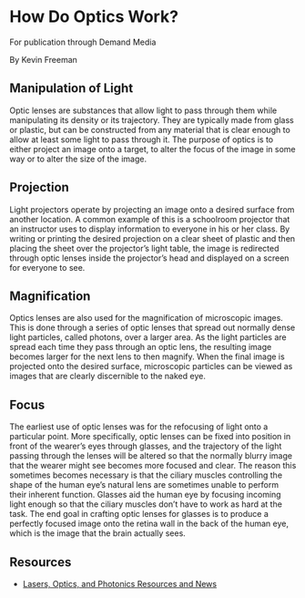 # How Do Optics Work?

For publication through Demand Media

By Kevin Freeman

## Manipulation of Light

Optic lenses are substances that allow light to pass through them while manipulating its density or its trajectory. They are typically made from glass or plastic, but can be constructed from any material that is clear enough to allow at least some light to pass through it. The purpose of optics is to either project an image onto a target, to alter the focus of the image in some way or to alter the size of the image.

## Projection

Light projectors operate by projecting an image onto a desired surface from another location. A common example of this is a schoolroom projector that an instructor uses to display information to everyone in his or her class. By writing or printing the desired projection on a clear sheet of plastic and then placing the sheet over the projector’s light table, the image is redirected through optic lenses inside the projector’s head and displayed on a screen for everyone to see.

## Magnification

Optics lenses are also used for the magnification of microscopic images. This is done through a series of optic lenses that spread out normally dense light particles, called photons, over a larger area. As the light particles are spread each time they pass through an optic lens, the resulting image becomes larger for the next lens to then magnify. When the final image is projected onto the desired surface, microscopic particles can be viewed as images that are clearly discernible to the naked eye.

## Focus

The earliest use of optic lenses was for the refocusing of light onto a particular point. More specifically, optic lenses can be fixed into position in front of the wearer’s eyes through glasses, and the trajectory of the light passing through the lenses will be altered so that the normally blurry image that the wearer might see becomes more focused and clear. The reason this sometimes becomes necessary is that the ciliary muscles controlling the shape of the human eye’s natural lens are sometimes unable to perform their inherent function. Glasses aid the human eye by focusing incoming light enough so that the ciliary muscles don’t have to work as hard at the task. The end goal in crafting optic lenses for glasses is to produce a perfectly focused image onto the retina wall in the back of the human eye, which is the image that the brain actually sees.

## Resources

- [Lasers, Optics, and Photonics Resources and News](http://optics.org)

